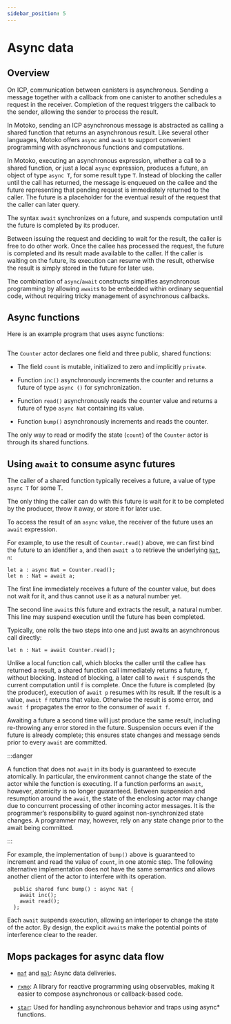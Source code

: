 ```yaml
---
sidebar_position: 5
---
```


# Async data

## Overview

On ICP, communication between canisters is asynchronous. Sending a message together with a callback from one canister to another schedules a request in the receiver. Completion of the request triggers the callback to the sender, allowing the sender to process the result.

In Motoko, sending an ICP asynchronous message is abstracted as calling a shared function that returns an asynchronous result.
Like several other languages, Motoko offers `async` and `await` to support convenient programming with asynchronous functions and computations.

In Motoko, executing an asynchronous expression, whether a call to a shared function, or just a local `async` expression, produces a future, an object of type `async T`, for some result type `T`.
Instead of blocking the caller until the call has returned, the message is enqueued on the callee and the future representing that pending request is immediately returned to the caller. The future is a placeholder for the eventual result of the request that the caller can later query.

The syntax `await` synchronizes on a future, and suspends computation until the future is completed by its producer.

Between issuing the request and deciding to wait for the result, the caller is free to do other work. Once the callee has processed the request, the future is completed and its result made available to the caller. If the caller is waiting on the future, its execution can resume with the result, otherwise the result is simply stored in the future for later use.

The combination of `async`/`await` constructs simplifies asynchronous programming  by allowing `await`s to be embedded within ordinary sequential code, without requiring tricky management of asynchronous callbacks.

## Async functions

Here is an example program that uses async functions:

``` motoko file=../examples/counter-actor.mo
```

The `Counter` actor declares one field and three public, shared functions:

-   The field `count` is mutable, initialized to zero and implicitly `private`.

-   Function `inc()` asynchronously increments the counter and returns a future of type `async ()` for synchronization.

-   Function `read()` asynchronously reads the counter value and returns a future of type `async Nat` containing its value.

-   Function `bump()` asynchronously increments and reads the counter.


The only way to read or modify the state (`count`) of the `Counter` actor is through its shared functions.

## Using `await` to consume async futures

The caller of a shared function typically receives a future, a value of type `async T` for some T.

The only thing the caller can do with this future is wait for it to be completed by the producer, throw it away, or store it for later use.

To access the result of an `async` value, the receiver of the future uses an `await` expression.

For example, to use the result of `Counter.read()` above, we can first bind the future to an identifier `a`, and then `await a` to retrieve the underlying [`Nat`](../base/Nat.md), `n`:

``` motoko include=counter
let a : async Nat = Counter.read();
let n : Nat = await a;
```

The first line immediately receives a future of the counter value, but does not wait for it, and thus cannot use it as a natural number yet.

The second line `await`s this future and extracts the result, a natural number. This line may suspend execution until the future has been completed.

Typically, one rolls the two steps into one and just awaits an asynchronous call directly:

``` motoko include=counter
let n : Nat = await Counter.read();
```

Unlike a local function call, which blocks the caller until the callee has returned a result, a shared function call immediately returns a future, `f`, without blocking. Instead of blocking, a later call to `await f` suspends the current computation until `f` is complete. Once the future is completed (by the producer), execution of `await p` resumes with its result. If the result is a value, `await f` returns that value. Otherwise the result is some error, and `await f` propagates the error to the consumer of `await f`.

Awaiting a future a second time will just produce the same result, including re-throwing any error stored in the future. Suspension occurs even if the future is already complete; this ensures state changes and message sends prior to every `await` are committed.

:::danger

A function that does not `await` in its body is guaranteed to execute atomically. In particular, the environment cannot change the state of the actor while the function is executing. If a function performs an `await`, however, atomicity is no longer guaranteed. Between suspension and resumption around the `await`, the state of the enclosing actor may change due to concurrent processing of other incoming actor messages. It is the programmer’s responsibility to guard against non-synchronized state changes. A programmer may, however, rely on any state change prior to the await being committed.

:::

For example, the implementation of `bump()` above is guaranteed to increment and read the value of `count`, in one atomic step. The following alternative implementation does not have the same semantics and allows another client of the actor to interfere with its operation.

``` motoko no-repl
  public shared func bump() : async Nat {
    await inc();
    await read();
  };
```

Each `await` suspends execution, allowing an interloper to change the state of the actor. By design, the explicit `await`s make the potential points of interference clear to the reader.

## Mops packages for async data flow

- [`maf`](https://mops.one/maf) and [`mal`](https://mops.one/mal): Async data deliveries.

- [`rxmo`](https://mops.one/rxmo): A library for reactive programming using observables, making it easier to compose asynchronous or callback-based code.

- [`star`](https://mops.one/star): Used for handling asynchronous behavior and traps using async* functions.

